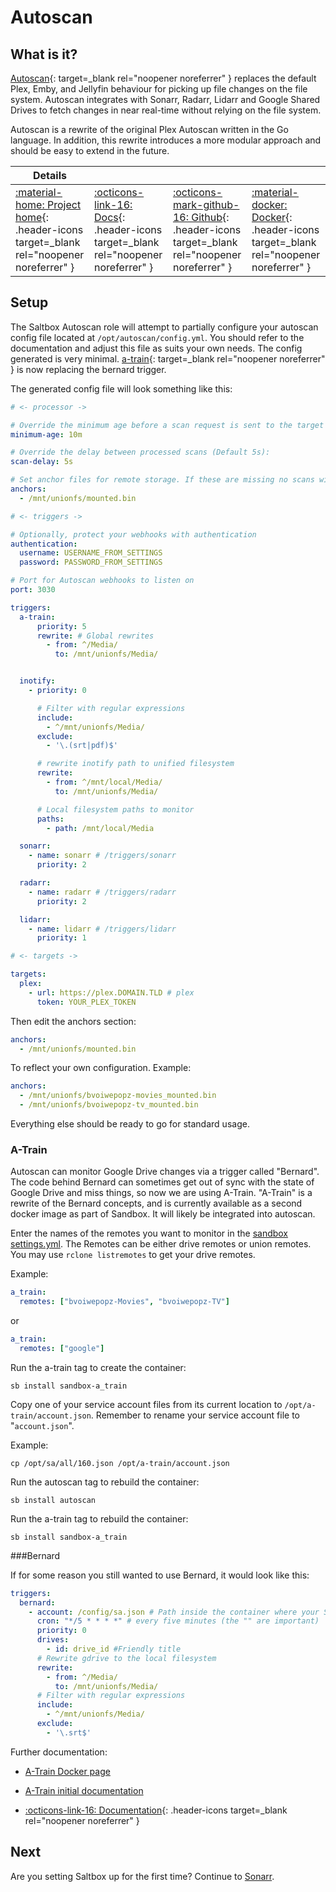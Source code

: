 # Autoscan

## What is it?

[Autoscan](https://github.com/Cloudbox/autoscan){: target=_blank rel="noopener noreferrer" } replaces the default Plex, Emby, and Jellyfin behaviour for picking up file changes on the file system. Autoscan integrates with Sonarr, Radarr, Lidarr and Google Shared Drives to fetch changes in near real-time without relying on the file system.

Autoscan is a rewrite of the original Plex Autoscan written in the Go language. In addition, this rewrite introduces a more modular approach and should be easy to extend in the future.

| Details     |             |             |             |
|-------------|-------------|-------------|-------------|
| [:material-home: Project home](https://github.com/Cloudbox/autoscan){: .header-icons target=_blank rel="noopener noreferrer" } | [:octicons-link-16: Docs](https://github.com/Cloudbox/autoscan){: .header-icons target=_blank rel="noopener noreferrer" } | [:octicons-mark-github-16: Github](https://github.com/Cloudbox/autoscan){: .header-icons target=_blank rel="noopener noreferrer" } | [:material-docker: Docker](https://hub.docker.com/r/cloudb0x/autoscan){: .header-icons target=_blank rel="noopener noreferrer" } |

## Setup

The Saltbox Autoscan role will attempt to partially configure your autoscan config file located at `/opt/autoscan/config.yml`. You should refer to the documentation and adjust this file as suits your own needs. The config generated is very minimal. [a-train](https://github.com/m-rots/a-train/pkgs/container/a-train){: target=_blank rel="noopener noreferrer" } is now replacing the bernard trigger.

The generated config file will look something like this:

```yaml
# <- processor ->

# Override the minimum age before a scan request is sent to the target (Default 10m):
minimum-age: 10m

# Override the delay between processed scans (Default 5s):
scan-delay: 5s

# Set anchor files for remote storage. If these are missing no scans will be sent to the target to avoid files being trashed when a mount fails
anchors:
  - /mnt/unionfs/mounted.bin

# <- triggers ->

# Optionally, protect your webhooks with authentication
authentication:
  username: USERNAME_FROM_SETTINGS
  password: PASSWORD_FROM_SETTINGS

# Port for Autoscan webhooks to listen on
port: 3030

triggers:
  a-train:
      priority: 5
      rewrite: # Global rewrites
        - from: ^/Media/
          to: /mnt/unionfs/Media/


  inotify:
    - priority: 0

      # Filter with regular expressions
      include:
        - ^/mnt/unionfs/Media/
      exclude:
        - '\.(srt|pdf)$'

      # rewrite inotify path to unified filesystem
      rewrite:
        - from: ^/mnt/local/Media/
          to: /mnt/unionfs/Media/

      # Local filesystem paths to monitor
      paths:
        - path: /mnt/local/Media

  sonarr:
    - name: sonarr # /triggers/sonarr
      priority: 2

  radarr:
    - name: radarr # /triggers/radarr
      priority: 2

  lidarr:
    - name: lidarr # /triggers/lidarr
      priority: 1

# <- targets ->

targets:
  plex:
    - url: https://plex.DOMAIN.TLD # plex
      token: YOUR_PLEX_TOKEN
```

Then edit the anchors section:
```yaml
anchors:
  - /mnt/unionfs/mounted.bin
```
To reflect your own configuration.
Example:
```yaml
anchors:
  - /mnt/unionfs/bvoiwepopz-movies_mounted.bin
  - /mnt/unionfs/bvoiwepopz-tv_mounted.bin
```
Everything else should be ready to go for standard usage.

### A-Train

Autoscan can monitor Google Drive changes via a trigger called "Bernard".  The code behind Bernard can sometimes get out of sync with the state of Google Drive and miss things, so now we are using A-Train.
"A-Train" is a rewrite of the Bernard concepts, and is currently available as a second docker image as part of Sandbox.  It will likely be integrated into autoscan.

Enter the names of the remotes you want to monitor in the [sandbox settings.yml](https://docs.saltbox.dev/sandbox/settings/). The Remotes can be either drive remotes or union remotes. You may use ```rclone listremotes``` to get your drive remotes.

Example:
```yaml
a_train:
  remotes: ["bvoiwepopz-Movies", "bvoiwepopz-TV"]
```
or
```yaml
a_train:
  remotes: ["google"]
```

Run the a-train tag to create the container:

```
sb install sandbox-a_train
```

Copy one of your service account files from its current location to `/opt/a-train/account.json`.  Remember to rename your service account file to "`account.json`".

Example:
```
cp /opt/sa/all/160.json /opt/a-train/account.json
```

Run the autoscan tag to rebuild the container:

```
sb install autoscan
```

Run the a-train tag to rebuild the container:

```
sb install sandbox-a_train
```

###Bernard

If for some reason you still wanted to use Bernard, it would look like this:

```yaml
triggers:
  bernard:
    - account: /config/sa.json # Path inside the container where your SA is located
      cron: "*/5 * * * *" # every five minutes (the "" are important)
      priority: 0
      drives:
        - id: drive_id #Friendly title
      # Rewrite gdrive to the local filesystem
      rewrite:
        - from: ^/Media/
          to: /mnt/unionfs/Media/
      # Filter with regular expressions
      include:
        - ^/mnt/unionfs/Media/
      exclude:
        - '\.srt$'
```

Further documentation:

- [A-Train Docker page](https://github.com/users/m-rots/packages/container/package/a-train)

- [A-Train initial documentation](https://gist.github.com/m-rots/f345fd2cfc44585266b620feb9fbd612)

- [:octicons-link-16: Documentation](https://github.com/Cloudbox/autoscan){: .header-icons target=_blank rel="noopener noreferrer" }

## Next

Are you setting Saltbox up for the first time?  Continue to [Sonarr](../sonarr/).
